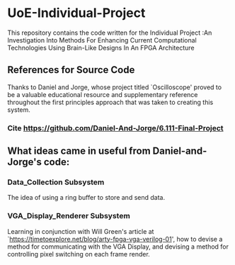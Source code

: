 # UoE-Individual-Project
This repository contains the code written for the Individual Project :An Investigation Into Methods For Enhancing Current Computational Technologies Using Brain-Like Designs In An FPGA Architecture

## References for Source Code
Thanks to Daniel and Jorge, whose project titled `Oscilloscope' proved to be a valuable educational resource and supplementary reference throughout the first principles approach that was taken to creating this system.

### Cite https://github.com/Daniel-And-Jorge/6.111-Final-Project

## What ideas came in useful from Daniel-and-Jorge's code:
### Data_Collection Subsystem
The idea of using a ring buffer to store and send data.

### VGA_Display_Renderer Subsystem
Learning in conjunction with Will Green's article at `https://timetoexplore.net/blog/arty-fpga-vga-verilog-01', how to devise a method for communicating with the VGA Display, and devising a method for controlling pixel switching on each frame render.
